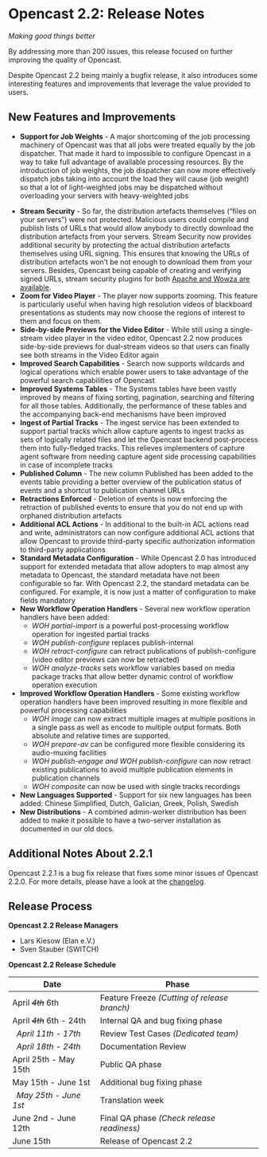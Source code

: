 Opencast 2.2: Release Notes
===========================

*Making good things better*

By addressing more than 200 issues, this release focused on further improving the quality of Opencast.

Despite Opencast 2.2 being mainly a bugfix release, it also introduces some interesting features and improvements
that leverage the value provided to users.

New Features and Improvements
-----------------------------

- **Support for Job Weights** - A major shortcoming of the  job processing machinery of Opencast was that all jobs were
  treated equally by the job dispatcher. That made it hard to impossible to configure Opencast in a way to take full
  advantage of available processing resources. By the introduction of job weights, the job dispatcher can now more
  effectively dispatch jobs taking into account the load they will cause (job weight) so that a lot of light-weighted
  jobs may be dispatched without overloading your servers with heavy-weighted jobs
* **Stream Security** - So far, the distribution artefacts themselves (“files on your servers”) were not protected.
  Malicious users could compile and publish lists of URLs that would allow anybody to directly download the distribution
  artefacts from your servers. Stream Security now provides additional security by protecting the actual distribution
  artefacts themselves  using URL signing. This ensures that knowing the URLs of distribution artefacts won’t be not
  enough to download them from your servers. Besides, Opencast being capable of creating and verifying signed URLs,
  stream security plugins for both [Apache and Wowza are available](http://www.opencast.org/tools).
* **Zoom for Video Player** - The player now supports zooming. This feature is particularly useful when having high
  resolution videos of blackboard presentations as students may now choose the regions of interest to them and focus on
  them.
* **Side-by-side Previews for the Video Editor** - While still using a single-stream video player in the video editor,
  Opencast 2.2 now produces side-by-side previews for dual-stream videos so that users can finally see both streams in
  the Video Editor again
* **Improved Search Capabilities** - Search now supports wildcards and logical operations which enable power users to
  take advantage of the powerful search capabilities of Opencast
* **Improved Systems Tables** - The Systems tables have been vastly improved by means of fixing sorting, pagination,
  searching and filtering for all those tables. Additionally, the performance of these tables and the accompanying
  back-end mechanisms have been improved
* **Ingest of Partial Tracks** - The ingest service has been extended to support partial tracks which allow capture
  agents to ingest tracks as sets of logically related files and let the Opencast backend post-process them into
  fully-fledged tracks. This relieves implementers of capture agent software from needing capture agent side processing
  capabilities in case of incomplete tracks
* **Published Column** - The new column Published has been added to the events table providing a better overview of the
  publication status of events and a shortcut to publication channel URLs
* **Retractions Enforced** - Deletion of events is now enforcing the retraction of published events to ensure that you
  do not end up with orphaned distribution artefacts
* **Additional ACL Actions** - In additional to the built-in ACL actions read and write, administrators can now
  configure additional ACL actions that allow Opencast to provide third-party specific authorization information to
  third-party applications
* **Standard Metadata Configuration** - While Opencast 2.0 has introduced support for extended metadata that allow
  adopters to map almost any metadata to Opencast, the standard metadata have not been configurable so far. With
  Opencast 2.2, the standard metadata can be configured. For example, it is now just a matter of configuration to make
  fields mandatory
* **New Workflow Operation Handlers** - Several new workflow operation handlers have been added:
    * *WOH partial-import* is a powerful post-processing workflow operation for ingested partial tracks
    * *WOH publish-configure* replaces publish-internal
    * *WOH retract-configure* can retract publications of publish-configure (video editor previews can now be retracted)
    * *WOH analyze-tracks* sets workflow variables based on media package tracks that allow better dynamic control of
      workflow operation execution
* **Improved Workflow Operation Handlers** - Some existing workflow operation handlers have been improved resulting in
  more flexible and powerful processing capabilities
    * *WOH image* can now extract multiple images at multiple positions in a single pass as well as encode to multiple
      output formats. Both absolute and relative times are supported.
    * *WOH prepare-av* can be configured more flexible considering its audio-muxing facilities
    * *WOH publish-engage and WOH publish-configure* can now retract existing publications to avoid multiple publication
      elements in publication channels
    * *WOH composite* can now be used with single tracks recordings
* **New Languages Supported** - Support for six new languages has been added: Chinese Simplified, Dutch, Galician,
  Greek, Polish, Swedish
* **New Distributions** - A combined admin-worker distribution has been added to make it possible to have a two-server
  installation as documented in our old docs.


Additional Notes About 2.2.1
----------------------------

Opencast 2.2.1 is a bug fix release that fixes some minor issues of Opencast 2.2.0. For more details, please have a look
at the [changelog](changelog.md).


Release Process
---------------

**Opencast 2.2 Release Managers**

* Lars Kiesow (Elan e.V.)
* Sven Stauber (SWITCH)

**Opencast 2.2 Release Schedule**

|Date                              |Phase
|----------------------------------|---------------------------------------------
|April <del>*4th*</del> 6th        |Feature Freeze  *(Cutting of release branch)*
|April <del>*4th*</del> 6th - 24th |Internal QA and bug fixing phase
|&nbsp; *April 11th - 17th*        |Review Test Cases *(Dedicated team)*
|&nbsp; *April 18th - 24th*        |Documentation Review
|April 25th - May 15th             |Public QA phase
|May 15th - June 1st               |Additional bug fixing phase
|&nbsp; *May 25th - June 1st*      |Translation week
|June 2nd - June 12th              |Final QA phase *(Check release readiness)*
|June 15th                         |Release of Opencast 2.2
